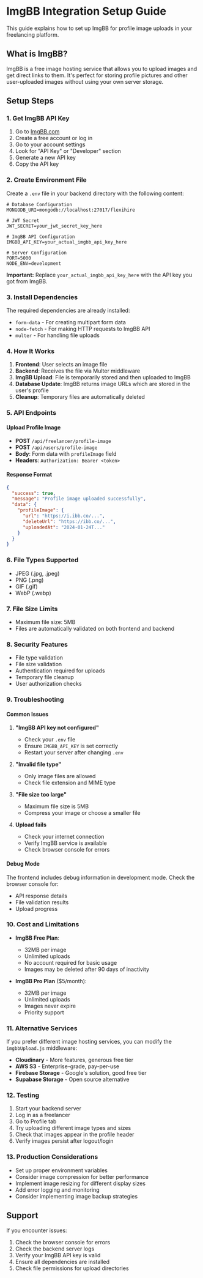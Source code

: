 # ImgBB Integration Setup Guide

This guide explains how to set up ImgBB for profile image uploads in your freelancing platform.

## What is ImgBB?

ImgBB is a free image hosting service that allows you to upload images and get direct links to them. It's perfect for storing profile pictures and other user-uploaded images without using your own server storage.

## Setup Steps

### 1. Get ImgBB API Key

1. Go to [ImgBB.com](https://imgbb.com/)
2. Create a free account or log in
3. Go to your account settings
4. Look for "API Key" or "Developer" section
5. Generate a new API key
6. Copy the API key

### 2. Create Environment File

Create a `.env` file in your backend directory with the following content:

```env
# Database Configuration
MONGODB_URI=mongodb://localhost:27017/flexihire

# JWT Secret
JWT_SECRET=your_jwt_secret_key_here

# ImgBB API Configuration
IMGBB_API_KEY=your_actual_imgbb_api_key_here

# Server Configuration
PORT=5000
NODE_ENV=development
```

**Important:** Replace `your_actual_imgbb_api_key_here` with the API key you got from ImgBB.

### 3. Install Dependencies

The required dependencies are already installed:
- `form-data` - For creating multipart form data
- `node-fetch` - For making HTTP requests to ImgBB API
- `multer` - For handling file uploads

### 4. How It Works

1. **Frontend**: User selects an image file
2. **Backend**: Receives the file via Multer middleware
3. **ImgBB Upload**: File is temporarily stored and then uploaded to ImgBB
4. **Database Update**: ImgBB returns image URLs which are stored in the user's profile
5. **Cleanup**: Temporary files are automatically deleted

### 5. API Endpoints

#### Upload Profile Image
- **POST** `/api/freelancer/profile-image`
- **POST** `/api/users/profile-image`
- **Body**: Form data with `profileImage` field
- **Headers**: `Authorization: Bearer <token>`

#### Response Format
```json
{
  "success": true,
  "message": "Profile image uploaded successfully",
  "data": {
    "profileImage": {
      "url": "https://i.ibb.co/...",
      "deleteUrl": "https://ibb.co/...",
      "uploadedAt": "2024-01-24T..."
    }
  }
}
```

### 6. File Types Supported

- JPEG (.jpg, .jpeg)
- PNG (.png)
- GIF (.gif)
- WebP (.webp)

### 7. File Size Limits

- Maximum file size: 5MB
- Files are automatically validated on both frontend and backend

### 8. Security Features

- File type validation
- File size validation
- Authentication required for uploads
- Temporary file cleanup
- User authorization checks

### 9. Troubleshooting

#### Common Issues

1. **"ImgBB API key not configured"**
   - Check your `.env` file
   - Ensure `IMGBB_API_KEY` is set correctly
   - Restart your server after changing `.env`

2. **"Invalid file type"**
   - Only image files are allowed
   - Check file extension and MIME type

3. **"File size too large"**
   - Maximum file size is 5MB
   - Compress your image or choose a smaller file

4. **Upload fails**
   - Check your internet connection
   - Verify ImgBB service is available
   - Check browser console for errors

#### Debug Mode

The frontend includes debug information in development mode. Check the browser console for:
- API response details
- File validation results
- Upload progress

### 10. Cost and Limitations

- **ImgBB Free Plan**: 
  - 32MB per image
  - Unlimited uploads
  - No account required for basic usage
  - Images may be deleted after 90 days of inactivity

- **ImgBB Pro Plan** ($5/month):
  - 32MB per image
  - Unlimited uploads
  - Images never expire
  - Priority support

### 11. Alternative Services

If you prefer different image hosting services, you can modify the `imgbbUpload.js` middleware:

- **Cloudinary** - More features, generous free tier
- **AWS S3** - Enterprise-grade, pay-per-use
- **Firebase Storage** - Google's solution, good free tier
- **Supabase Storage** - Open source alternative

### 12. Testing

1. Start your backend server
2. Log in as a freelancer
3. Go to Profile tab
4. Try uploading different image types and sizes
5. Check that images appear in the profile header
6. Verify images persist after logout/login

### 13. Production Considerations

- Set up proper environment variables
- Consider image compression for better performance
- Implement image resizing for different display sizes
- Add error logging and monitoring
- Consider implementing image backup strategies

## Support

If you encounter issues:
1. Check the browser console for errors
2. Check the backend server logs
3. Verify your ImgBB API key is valid
4. Ensure all dependencies are installed
5. Check file permissions for upload directories





